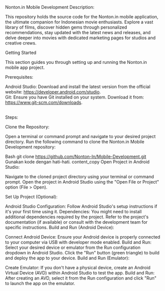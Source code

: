 Nonton.in Mobile Development
Description:

This repository holds the source code for the Nonton.in mobile application, the ultimate companion for Indonesian movie enthusiasts.  Explore a vast library of films, discover hidden gems through personalized recommendations, stay updated with the latest news and releases, and delve deeper into movies with dedicated marketing pages for studios and creative crews.

Getting Started

This section guides you through setting up and running the Nonton.in mobile app project.

Prerequisites:

Android Studio: Download and install the latest version from the official website: https://developer.android.com/studio. <br>
Git: Ensure you have Git installed on your system. Download it from: https://www.git-scm.com/downloads.

<br>
Steps:

Clone the Repository:

Open a terminal or command prompt and navigate to your desired project directory. Run the following command to clone the Nonton.in Mobile Development repository:

Bash
git clone https://github.com/Nonton-In/Mobile-Development.git
Gunakan kode dengan hati-hati.
content_copy
Open Project in Android Studio:

Navigate to the cloned project directory using your terminal or command prompt. Open the project in Android Studio using the "Open File or Project" option (File > Open).

Set Up Project (Optional):

Android Studio Configuration: Follow Android Studio's setup instructions if it's your first time using it.
Dependencies: You might need to install additional dependencies required by the project. Refer to the project's documentation (if available) or consult with the development team for specific instructions.
Build and Run (Android Device):

Connect Android Device: Ensure your Android device is properly connected to your computer via USB with developer mode enabled.
Build and Run: Select your desired device or emulator from the Run configuration dropdown in Android Studio. Click the "Run" button (green triangle) to build and deploy the app to your device.
Build and Run (Emulator):

Create Emulator: If you don't have a physical device, create an Android Virtual Device (AVD) within Android Studio to test the app.
Build and Run: After creating an AVD, select it from the Run configuration and click "Run" to launch the app on the emulator.
